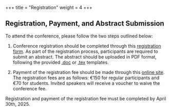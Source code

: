 +++
title = "Registration"
weight = 4
+++


<!---

**TODO** 

- Add link to registration form
- On-site or online? (If online is a possibility!)
- Abstract submission
- Deadlines
- Add "Other useful links"
[WATOC conference](https://www.watoc2025.no) Oslo, Norway, June 21-27
[Reusable librariers in Quantum Chemistry](https://www.helsinki.fi/en/conferences/reusable-libraries-quantum-chemistry-2025) Helsinki, Finland, June 29-July 3

--->


## Registration, Payment, and Abstract Submission
To attend the conference, please follow the two steps outlined below:

1. Conference registration should be completed through this [registration form](https://forms.gle/VPC8UDni7dvzs82u7). As part of the registration process, participants are required to submit an abstract. The abstract should be uploaded in PDF format, following the provided [.doc]() or [.tex]() templates. 

3. Payment of the registration fee should be made through this [online site](https://hi.converia.de/frontend/index.php?sub=123). The registration fees are as follows: €150 for regular participants and €70 for students. Invited speakers will receive a voucher to waive the conference fee.


Registration and payment of the registration fee must be completed by April 30th, 2025.




